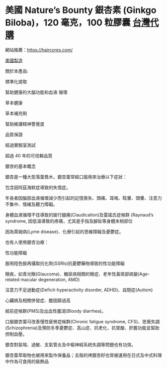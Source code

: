 #  美國 Nature’s Bounty 銀杏素 (Ginkgo Biloba)，120 毫克，100 粒膠囊  [台灣代購](https://haircores.com/)


網站推薦：https://haircores.com/


[美國製造](https://haircores.com/product/%e7%be%8e%e5%9c%8b-natures-bounty-%e9%8a%80%e6%9d%8f%e7%b4%a0-ginkgo-biloba%ef%bc%8c120-%e6%af%ab%e5%85%8b%ef%bc%8c100-%e7%b2%92%e8%86%a0%e5%9b%8a/)

關於本產品:

標準化提取

幫助健康的大腦功能和血液 循環

草本健康

草本補充劑

幫助維護精神警覺度

品質保證

經過實驗室測試

超過 40 年的可信賴品質

銀杏的基本概念

銀杏是一種大型落葉喬木，銀杏葉常經口服用來治療以下症狀：

包含因阿茲海默症導致的失憶症。

年長者因腦部血液循環減少而引起的記憶喪失、頭痛、耳鳴、眩暈、頭暈、注意力不集中、情緒及聽力障礙。

身體血液循環不佳導致的跛行腿痛(Claudication)及雷諾氏症候群 (Raynaud’s syndrome, 因低溫導致的疼痛，尤其是手指及腳趾等身體末梢部位

因為萊姆病(Lyme disease)、化療引起的思維障礙及憂鬱症。

也有人使用銀杏治療：

性功能障礙

服用羥色胺再攝取抗化劑(SSRIs)抗憂鬱藥物導致的性功能障礙

眼疾，如青光眼(Glaucoma)、糖尿病相關的眼症、老年性黃斑部病變(Age-related macular degeneration, AMD)

注意力不足過動症(Deficit-hyperactivity disorder, ADHD)、自閉症(Autism)

心臟病及相關併發症、膽固醇過高

經前症候群(PMS)及出血性腹瀉(Bloody diarrhea)。

口服銀杏葉可改善慢性疲勞症候群(Chronic fatigue syndrome, CFS)、思覺失調(Schizophrenia)及預防冬季憂鬱症、高山症、抗老化、抗胃酸、肝膽功能並幫助控制血壓。

銀杏對氣喘、過敏、支氣管炎及中樞神經系統失調等問題也有功效。

銀杏葉萃取物也被用來製作保養品；去殼的烤銀杏籽也常被運用在日式及中式料理中作為可食用的裝飾品

